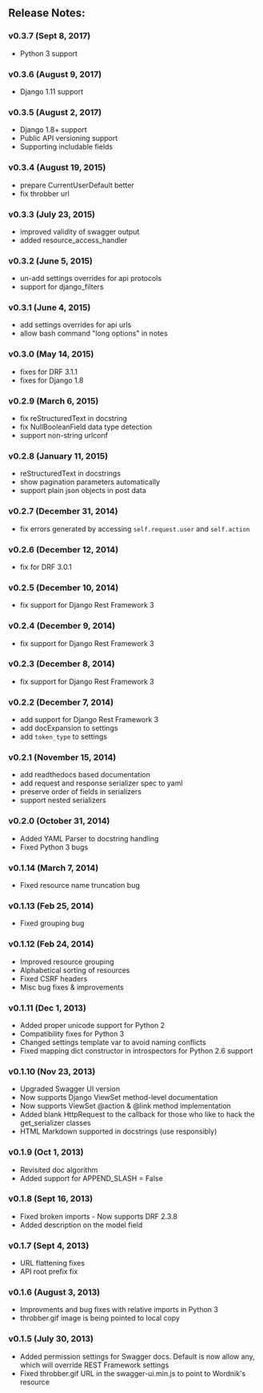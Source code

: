 ## Release Notes:

### v0.3.7 (Sept 8, 2017)
* Python 3 support

### v0.3.6 (August 9, 2017)
* Django 1.11 support

### v0.3.5 (August 2, 2017)
* Django 1.8+ support
* Public API versioning support
* Supporting includable fields

### v0.3.4 (August 19, 2015)
* prepare CurrentUserDefault better
* fix throbber url

### v0.3.3 (July 23, 2015)
* improved validity of swagger output
* added resource_access_handler

### v0.3.2 (June 5, 2015)
* un-add settings overrides for api protocols
* support for django_filters

### v0.3.1 (June 4, 2015)
* add settings overrides for api urls
* allow bash command "long options" in notes

### v0.3.0 (May 14, 2015)
* fixes for DRF 3.1.1
* fixes for Django 1.8

### v0.2.9 (March 6, 2015)
* fix reStructuredText in docstring
* fix NullBooleanField data type detection
* support non-string urlconf

### v0.2.8 (January 11, 2015)
* reStructuredText in docstrings
* show pagination parameters automatically
* support plain json objects in post data

### v0.2.7 (December 31, 2014)
* fix errors generated by accessing `self.request.user` and `self.action`

### v0.2.6 (December 12, 2014)
* fix for DRF 3.0.1

### v0.2.5 (December 10, 2014)
* fix support for Django Rest Framework 3

### v0.2.4 (December 9, 2014)
* fix support for Django Rest Framework 3

### v0.2.3 (December 8, 2014)
* fix support for Django Rest Framework 3

### v0.2.2 (December 7, 2014)
* add support for Django Rest Framework 3
* add docExpansion to settings
* add `token_type` to settings

### v0.2.1 (November 15, 2014)
* add readthedocs based documentation
* add request and response serializer spec to yaml
* preserve order of fields in serializers
* support nested serializers

### v0.2.0 (October 31, 2014)
* Added YAML Parser to docstring handling
* Fixed Python 3 bugs

### v0.1.14 (March 7, 2014)
* Fixed resource name truncation bug

### v0.1.13 (Feb 25, 2014)
* Fixed grouping bug

### v0.1.12 (Feb 24, 2014)
* Improved resource grouping
* Alphabetical sorting of resources
* Fixed CSRF headers
* Misc bug fixes & improvements

### v0.1.11 (Dec 1, 2013)
* Added proper unicode support for Python 2
* Compatibility fixes for Python 3
* Changed settings template var to avoid naming conflicts
* Fixed mapping dict constructor in introspectors for Python 2.6 support

### v0.1.10 (Nov 23, 2013)
* Upgraded Swagger UI version
* Now supports Django ViewSet method-level documentation
* Now supports ViewSet @action & @link method implementation
* Added blank HttpRequest to the callback for those who like to hack the get_serializer classes
* HTML Markdown supported in docstrings (use responsibly)

### v0.1.9 (Oct 1, 2013)
* Revisited doc algorithm
* Added support for APPEND_SLASH = False

### v0.1.8 (Sept 16, 2013)
* Fixed broken imports - Now supports DRF 2.3.8
* Added description on the model field

### v0.1.7 (Sept 4, 2013)
* URL flattening fixes
* API root prefix fix

### v0.1.6 (August 3, 2013)
* Improvments and bug fixes with relative imports in Python 3
* throbber.gif image is being pointed to local copy

### v0.1.5 (July 30, 2013)
* Added permission settings for Swagger docs. Default is now allow any, which will override REST Framework settings
* Fixed throbber.gif URL in the swagger-ui.min.js to point to Wordnik's resource
